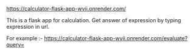 https://calculator-flask-app-wvii.onrender.com/

This is a flask app for calculation. 
Get answer of expression by typing expression in url.

For example :-
  https://calculator-flask-app-wvii.onrender.com/evaluate?query=<your expression>
